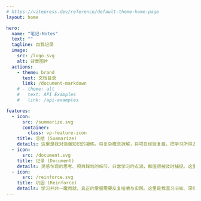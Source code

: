 ```yaml
---
# https://vitepress.dev/reference/default-theme-home-page
layout: home

hero:
  name: "笔记-Notes"
  text: ""
  tagline: 自我记录
  image:
    src: /logo.svg
    alt: 背景图片
  actions:
    - theme: brand
      text: 文档目录
      link: /document-markdown
    # - theme: alt
    #   text: API Examples
    #   link: /api-examples

features:
  - icon:
      src: /summarize.svg
      container: 
        class: vp-feature-icon
    title: 总结 (Summarize)
    details: 这里是我对浩瀚知识的凝练。将复杂概念拆解，将项目经验复盘，把学习所得去芜存菁，沉淀成结构清晰、要点突出的知识结晶。告别信息过载，高效掌握核心。
  - icon:
      src: /document.svg
    title: 记录 (Document)
    details: 灵感乍现的思考、项目踩坑的细节、日常学习的点滴，都值得被及时捕捉。这里是成长的实时笔记库，忠实记录下探索过程中的每一个关键步骤、灵光一现和踩过的坑，为未来回溯提供详实依据。
  - icon:
      src: /reinforce.svg
    title: 巩固 (Reinforce)
    details: 学习并非一蹴而就，真正的掌握需要反复咀嚼与实践。这里是我温习旧知、深化理解的园地。通过系统回顾、实践验证和知识串联，将零散的信息内化为稳固的认知结构，让知识真正为我所用。
---
```

